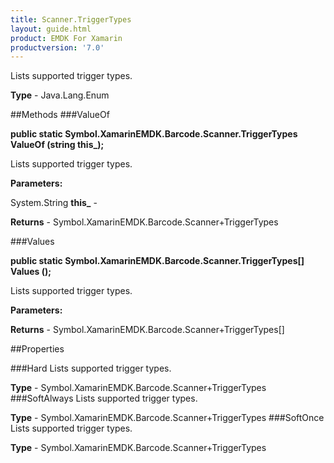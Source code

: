 ```yaml
---
title: Scanner.TriggerTypes
layout: guide.html
product: EMDK For Xamarin 
productversion: '7.0' 
---
```

Lists supported trigger types.

**Type** - Java.Lang.Enum

##Methods
###ValueOf

**public static Symbol.XamarinEMDK.Barcode.Scanner.TriggerTypes ValueOf (string this_);**

Lists supported trigger types.

**Parameters:**

System.String **this_**  - 
        

**Returns** - Symbol.XamarinEMDK.Barcode.Scanner+TriggerTypes

###Values

**public static Symbol.XamarinEMDK.Barcode.Scanner.TriggerTypes[] Values ();**

Lists supported trigger types.

**Parameters:**

**Returns** - Symbol.XamarinEMDK.Barcode.Scanner+TriggerTypes[]

##Properties

###Hard
Lists supported trigger types.

**Type** - Symbol.XamarinEMDK.Barcode.Scanner+TriggerTypes
###SoftAlways
Lists supported trigger types.

**Type** - Symbol.XamarinEMDK.Barcode.Scanner+TriggerTypes
###SoftOnce
Lists supported trigger types.

**Type** - Symbol.XamarinEMDK.Barcode.Scanner+TriggerTypes
